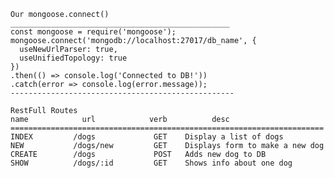     Our mongoose.connect()
    _________________________________________________
    const mongoose = require('mongoose');
    mongoose.connect('mongodb://localhost:27017/db_name', {
      useNewUrlParser: true,
      useUnifiedTopology: true
    })
    .then(() => console.log('Connected to DB!'))
    .catch(error => console.log(error.message));
    --------------------------------------------------

    RestFull Routes
    name            url            verb          desc
    ======================================================================
    INDEX         /dogs             GET    Display a list of dogs
    NEW           /dogs/new         GET    Displays form to make a new dog
    CREATE        /dogs             POST   Adds new dog to DB
    SHOW          /dogs/:id         GET    Shows info about one dog
